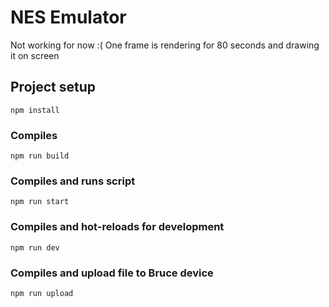 # NES Emulator

Not working for now :(
One frame is rendering for 80 seconds and drawing it on screen 

## Project setup
```
npm install
```

### Compiles
```
npm run build
```

### Compiles and runs script
```
npm run start
```

### Compiles and hot-reloads for development
```
npm run dev
```

### Compiles and upload file to Bruce device
```
npm run upload
```
